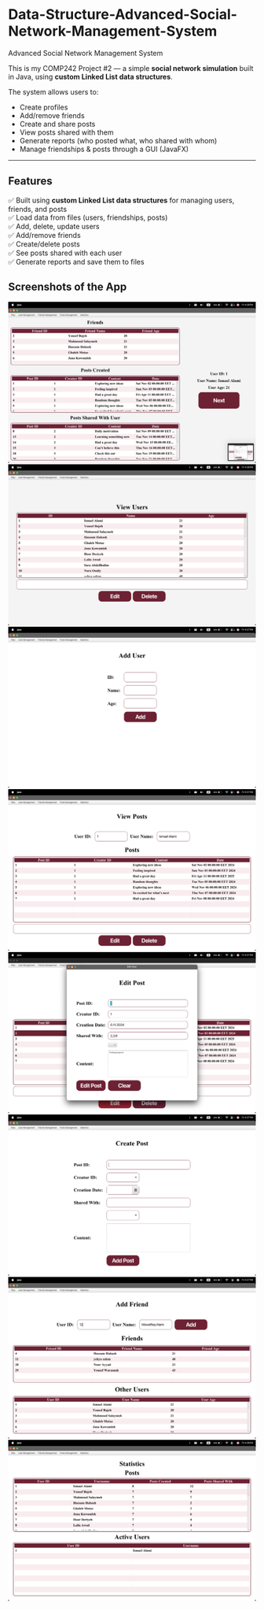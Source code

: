 # Data-Structure-Advanced-Social-Network-Management-System

Advanced Social Network Management System

This is my COMP242 Project #2 — a simple **social network simulation** built in Java, using **custom Linked List data structures**.

The system allows users to:
- Create profiles
- Add/remove friends
- Create and share posts
- View posts shared with them
- Generate reports (who posted what, who shared with whom)
- Manage friendships & posts through a GUI (JavaFX)

---

## Features

✅ Built using **custom Linked List data structures** for managing users, friends, and posts  
✅ Load data from files (users, friendships, posts)  
✅ Add, delete, update users  
✅ Add/remove friends  
✅ Create/delete posts  
✅ See posts shared with each user  
✅ Generate reports and save them to files  

## Screenshots of the App

![Overview](images/overview.png)
![View Users](images/view-users.png)
![Add User](images/add-user.png)
![View Posts](images/view-posts.png)
![Edit Post](images/edit-post.png)
![Add Post](images/create-post.png)
![Add Friend](images/add-friend.png)
![Statistics](images/Statistics.png)


